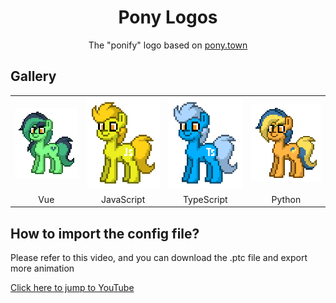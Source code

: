 <div style="text-align: center">
  <h1>Pony Logos</h1>
  <p>The "ponify" logo based on <a href="https://pony.town">pony.town</a></p>
</div>

## Gallery

<table style="text-align: center">
  <tr>
    <td><img src="./vuejs/vue-pony.gif"/></td>
    <td><img src="./javascript/js-pony.gif"/></td>
    <td><img src="./typescript/ts-pony.gif"></td>
    <td><img src="./python/py-pony.gif"/></td>
  </tr>
  <tr>
    <td>Vue</td>
    <td>JavaScript</td>
    <td>TypeScript</td>
    <td>Python</td>
  </tr>
</table>

## How to import the config file?

Please refer to this video, and you can download the .ptc file and export more animation

[Click here to jump to YouTube](https://www.youtube.com/watch?v=t2K1e2JJ1T0)